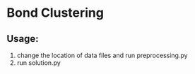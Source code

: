 # Bond Clustering

## Usage:
1. change the location of data files and run preprocessing.py
2. run solution.py